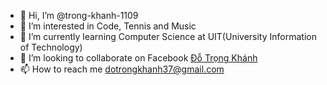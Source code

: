 - 👋 Hi, I’m @trong-khanh-1109
- 👀 I’m interested in Code, Tennis and Music
- 🌱 I’m currently learning Computer Science at UIT(University Information of Technology)
- 💞️ I’m looking to collaborate on Facebook [Đỗ Trọng Khánh](https://www.facebook.com/khanh.do.7923030)
- 📫 How to reach me dotrongkhanh37@gmail.com

<!---
trong-khanh-1109/trong-khanh-1109 is a ✨ special ✨ repository because its `README.md` (this file) appears on your GitHub profile.
You can click the Preview link to take a look at your changes.
--->
